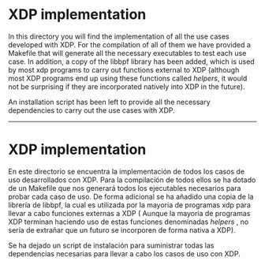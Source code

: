 # XDP implementation

In this directory you will find the implementation of all the use cases developed with XDP. For the compilation of all of them we have provided a Makefile that will generate all the necessary executables to test each use case. In addition, a copy of the libbpf library has been added, which is used by most xdp programs to carry out functions external to XDP (although most XDP programs end up using these functions called _helpers_, it would not be surprising if they are incorporated natively into XDP in the future).

An installation script has been left to provide all the necessary dependencies to carry out the use cases with XDP. 


---


# XDP implementation

En este directorio se encuentra la implementación de todos los casos de uso desarrollados con XDP. Para la compilación de todos ellos se ha dotado de un Makefile que nos generará todos los ejecutables necesarios para probar cada caso de uso. De forma adicional se ha añadido una copia de la librería de libbpf, la cual es utilizada por la mayoria de programas xdp para llevar a cabo funciones externas a XDP ( Aunque la mayoria de programas XDP terminan haciendo uso de estas funciones denominadas _helpers_ , no sería de extrañar que un futuro se incorporen de forma nativa a XDP).

Se ha dejado un script de instalación para suministrar todas las dependencias necesarias para llevar a cabo los casos de uso con XDP. 
